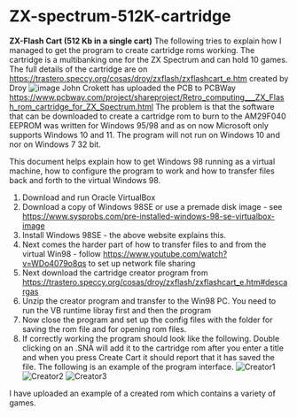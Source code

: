 # ZX-spectrum-512K-cartridge
**ZX-Flash Cart (512 Kb in a single cart)**
The following tries to explain how I managed to get the program to create cartridge roms working. The cartridge is a multibanking one for the ZX Spectrum and can hold 10 games. The full details of the cartridge are on https://trastero.speccy.org/cosas/droy/zxflash/zxflashcart_e.htm created by Droy
![image](https://github.com/user-attachments/assets/19d3272b-0a78-4e7d-a3b5-bf80ef1801f6)
John Crokett has uploaded the PCB to PCBWay https://www.pcbway.com/project/shareproject/Retro_computing___ZX_Flash_rom_cartridge_for_ZX_Spectrum.html
The problem is that the software that can be downloaded to create a cartridge rom to burn to the AM29F040 EEPROM was written for Windows 95/98 and as on now Microsoft only supports Windows 10 and 11. The program will not run on Windows 10 and nor on Windows 7 32 bit.

This document helps explain how to get Windows 98 running as a virtual machine, how to configure the program to work and how to transfer files back and forth to the virtual Windows 98.

1) Download and run Oracle VirtualBox
2) Download a copy of Windows 98SE or use a premade disk image - see https://www.sysprobs.com/pre-installed-windows-98-se-virtualbox-image
3) Install Windows 98SE - the above website explains this.
4) Next comes the harder part of how to transfer files to and from the virtual Win98 - follow https://www.youtube.com/watch?v=WDo4079o8qs to set up network file sharing
5) Next download the cartridge creator program from https://trastero.speccy.org/cosas/droy/zxflash/zxflashcart_e.htm#descargas
6) Unzip the creator program and transfer to the Win98 PC. You need to run the VB runtime libray first and then the program
7) Now close the program and set up the config files with the folder for saving the rom file and for opening rom files.
8) If correctly working the program should look like the following. Double clicking on an .SNA will add it to the cartridge rom after you enter a title and when you press Create Cart it should report that it has saved the file. The following is an example of the program interface.
![Creator1](https://github.com/user-attachments/assets/d24e6db6-ecf9-4ac9-8ad8-238032c13db8)
![Creator2](https://github.com/user-attachments/assets/b7ee3ec2-d81d-447c-971d-caf20a7aee85)
![Creator3](https://github.com/user-attachments/assets/0cf799a7-db9b-4301-ac12-4fa643a2c193)

I have uploaded an example of a created rom which contains a variety of games.
